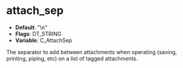 # attach_sep

- **Default**: "\n"
- **Flags**: DT_STRING
- **Variable**: C_AttachSep

The separator to add between attachments when operating (saving,
printing, piping, etc) on a list of tagged attachments.
